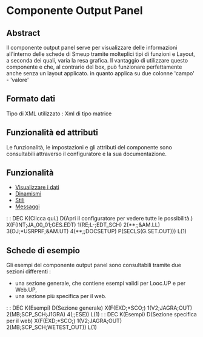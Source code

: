 # Componente Output Panel
## Abstract

Il componente output panel serve per visualizzare delle informazioni all'interno delle schede di Smeup tramite molteplici tipi di funzioni e Layout, a seconda dei quali, varia la resa grafica.
Il vantaggio di utilizzare questo componente e che, al contrario del box, può funzionare perfettamente anche senza un layout applicato. in quanto applica su due colonne 'campo' - 'valore'

## Formato dati
Tipo di XML utilizzato :  Xml di tipo matrice

## Funzionalità ed attributi
Le funzionalità, le impostazioni e gli attributi del componente sono consultabili attraverso il configuratore e la sua documentazione.

## Funzionalità
- [Visualizzare i dati](Sorgenti/DOC/TA/B£AMO/LOCOUT_F01)
- [Dinamismi](Sorgenti/DOC/TA/B£AMO/LOCOUT_F02)
- [Stili](Sorgenti/DOC/TA/B£AMO/LOCOUT_F03)
- [Messaggi](Sorgenti/DOC/TA/B£AMO/LOCOUT_F04)

 :  : DEC K(Clicca qui.) D(Apri il configuratore per vedere tutte le possibilità.) X(F(INT;JA_00_01;GES.EDT) 1(RE;L-;EDT_SCH) 2(\*\*;;&AM.LL) 3(OJ;\*USRPRF;&AM.UT) 4(\*\*;;DOCSETUP) P(SECLS(G.SET.OUT))) L(1)

## Schede di esempio
Gli esempi del componente output panel sono consultabili tramite due sezioni differenti : 
- una sezione generale, che contiene esempi validi per Looc.UP e per Web.UP,
- una sezione più specifica per il web.

 :  : DEC K(Esempi) D(Sezione generale) X(F(EXD;\*SCO;) 1(V2;JAGRA;OUT) 2(MB;SCP_SCH;J1GRA) 4(;;ESE)) L(1)
 :  : DEC K(Esempi) D(Sezione specifica per il web) X(F(EXD;\*SCO;) 1(V2;JAGRA;OUT) 2(MB;SCP_SCH;WETEST_OUT)) L(1)


